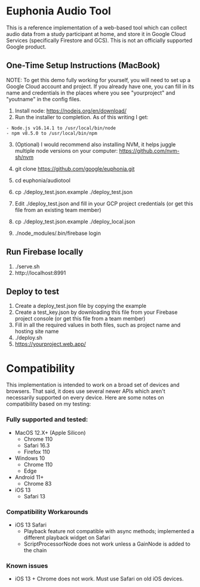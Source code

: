 # Euphonia Audio Tool

This is a reference implementation of a web-based tool which can collect audio data from a study participant at home, and store it in Google Cloud Services (specifically Firestore and GCS). This is not an officially supported Google product.

## One-Time Setup Instructions (MacBook)

NOTE: To get this demo fully working for yourself, you will need to set up a Google Cloud account and project. If you already have one, you can fill in its name and credentials in the places where you see "yourproject" and "youtname" in the config files.

1. Install node: https://nodejs.org/en/download/
2. Run the installer to completion. As of this writing I get:
```
- Node.js v16.14.1 to /usr/local/bin/node
- npm v8.5.0 to /usr/local/bin/npm
```
3. (Optional) I would recommend also installing NVM, it helps juggle multiple node versions on your computer: https://github.com/nvm-sh/nvm

4. git clone https://github.com/google/euphonia.git

5. cd euphonia/audiotool

6. cp ./deploy_test.json.example ./deploy_test.json 

7. Edit ./deploy_test.json and fill in your GCP project credentials (or get this file from an existing team member)

8. cp ./deploy_test.json.example ./deploy_local.json 

9. ./node_modules/.bin/firebase login


## Run Firebase locally

1. ./serve.sh
2. http://localhost:8991


## Deploy to test

1. Create a deploy_test.json file by copying the example
2. Create a test_key.json by downloading this file from your Firebase project console (or get this file from a team member)
3. Fill in all the required values in both files, such as project name and hosting site name
4. ./deploy.sh
5. https://yourproject.web.app/


# Compatibility

This implementation is intended to work on a broad set of devices and browsers. That said,
it does use several newer APIs which aren't necessarily supported on every device. Here are some
notes on compatibility based on my testing:

### Fully supported and tested:

- MacOS 12.X+ (Apple Silicon)
  - Chrome 110
  - Safari 16.3
  - Firefox 110
- Windows 10
  - Chrome 110
  - Edge
- Android 11+
  - Chrome 83
- iOS 13
  - Safari 13

### Compatibility Workarounds

- iOS 13 Safari
  - Playback feature not compatible with async methods; implemented a different playback widget on Safari
  - ScriptProcessorNode does not work unless a GainNode is added to the chain

### Known issues

- iOS 13 + Chrome does not work. Must use Safari on old iOS devices.
